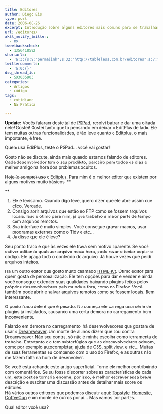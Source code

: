 ```yaml
---
title: Editores
author: Diego Eis
type: post
date: 2006-08-26
excerpt: Introdução sobre alguns editores mais comuns para se trabalhar com HTML e CSS.
url: /editores/
aktt_notify_twitter:
  - no
tweetbackscheck:
  - 1356418592
shorturls:
  - 'a:3:{s:9:"permalink";s:32:"http://tableless.com.br/editores";s:7:"tinyurl";s:26:"http://tinyurl.com/3rlklvz";s:4:"isgd";s:19:"http://is.gd/YJxdkO";}'
twittercomments:
  - 'a:0:{}'
dsq_thread_id:
  - 503035903
categories:
  - Artigos
  - Código
tags:
  - cotidiano
  - Na Prática

---
```

**Update:** Vocês falaram deste tal de [PSPad][1], resolvi baixar e dar uma olhada nele! Gostei! Gostei tanto que to pensando em deixar o EditPlus de lado. Ele tem muitas outras funcionalidades, é tão leve quanto o Editplus, o mais importante, é free.

Quem usa EditPlus, teste o PSPad&#8230; você vai gostar!

Gosto não se discute, ainda mais quando estamos falando de editores. Cada desenvolvedor tem o seu predileto, parceiro para todos os dias e melhor amigo na hora dos problemas ocultos.

<strike>Hoje (e sempre) uso</strike> o [Editplus][2]. Para mim é o melhor editor que existem por alguns motivos muito básicos: **
  
** 

  1. Ele é levíssimo. Quando digo leve, quero dizer que ele abre assim que clico. Verdade.
  2. Consigo abrir arquivos que estão no FTP como se fossem arquivos locais. Isso é ótimo para mim, já que trabalho a maior parte de tempo com arquivos remotos.
  3. Sua interface é muito simples. Você consegue gravar macros, usar programas externos como o Tidy e etc&#8230;
  4. Já disse que ele é leve?

Seu ponto fraco é que às vezes ele trava sem motivo aparente. Se você estiver editando qualquer arquivo nesta hora, pode rezar e tentar copiar o código. Ele apaga todo o conteúdo do arquivo. Já houve vezes que perdi arquivos inteiros.

Há um outro editor que gosto muito chamado [HTML-Kit][3]. Ótimo editor para quem gosta de personalização. Ele tem opções para dar e vender e ainda você consegue extender suas qualidades baixando plugins feitos pelos próprios desenvolvedores pelo mundo a fora, como no Firefox. Você também pode abrir e salvar arquivos remotos como se fossem locais. Bem interessante.
  
O ponto fraco dele é que é pesado. No começo ele carrega uma série de plugins já instalados, causando uma certa demora no carregamento bem inconveniente.

Falando em demora no carregamento, há desenvolvedores que gostam de usar o [Dreamweaver][4]. Um monte de alunos dizem que sou contra Dreamweaver. Não sou contra, só não é minha escolha como ferramenta de trabalho. Entretanto ele tem subterfúgios que os desenvolvedores adoram, como por exemplo autocompletar, ajuda de CSS, split view, e etc&#8230; Muitas de suas ferramentas eu compenso com o uso do Firefox, e as outras não me fazem falta na hora de desenvolver.

Se você está achando este artigo superficial. Torne ele melhor contribuindo com comentários. Se eu fosse discorrer sobre as características de cada um, este post se tornaria enorme, por isso, é melhor escrever essa breve descrição e <span id="lblDlpoPesqPalavra"><font class="texto">suscitar </font>uma discussão antes de detalhar mais sobre os editores.<br /> </span>Há vários outros editores que podemos discutir aqui: [Topstyle][5], [Homesite][6], [CoffeeCup][7] e um monte de outros por aí&#8230; Mas vamos por partes.

Qual editor você usa?

 [1]: http://www.pspad.com/en/
 [2]: http://editplus.com/ "EditPlus"
 [3]: http://www.htmlkit.com/
 [4]: http://www.adobe.com/products/dreamweaver/
 [5]: http://www.google.com.br/url?sa=t&ct=res&cd=10&url=http%3A%2F%2Fwww.bradsoft.com%2Ftopstyle%2Ftslite%2Findex.asp&ei=ucjwRKPWLa2GatGToa0D&sig2=h6Gq5T4gEN0J_JkC3FbI9Q
 [6]: http://www.google.com.br/url?sa=t&ct=res&cd=1&url=http%3A%2F%2Fwww.adobe.com%2Fproducts%2Fhomesite%2F&ei=rcjwRIOlBK6oaICPobsC&sig2=sDbgytStTDzmTho6FoC54A
 [7]: http://www.coffeecup.com/html-editor/